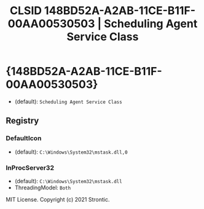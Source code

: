 ﻿---
title: "CLSID 148BD52A-A2AB-11CE-B11F-00AA00530503 | Scheduling Agent Service Class"
excerpt: What is COM-Object CLSID 148BD52A-A2AB-11CE-B11F-00AA00530503?
---

# {148BD52A-A2AB-11CE-B11F-00AA00530503}

* (default): `Scheduling Agent Service Class`

## Registry


### DefaultIcon

* (default): `C:\Windows\System32\mstask.dll,0`

### InProcServer32

* (default): `C:\Windows\System32\mstask.dll`
* ThreadingModel: `Both`

MIT License. Copyright (c) 2021 Strontic.


